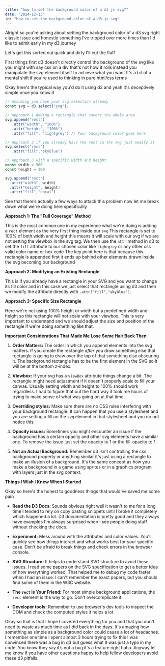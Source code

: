```yaml
---
title: "how to set the background color of a d3 js svg?"
date: "2024-12-13"
id: "how-to-set-the-background-color-of-a-d3-js-svg"
---
```


Alright so you're asking about setting the background color of a d3 svg right classic issue and honestly something I've tripped over more times than I'd like to admit early in my d3 journey

Let's get this sorted out quick and dirty I'll cut the fluff

First things first d3 doesn't directly control the background of the svg like you might with say css on a div that's not how it rolls instead you manipulate the svg element itself to achieve what you want It's a bit of a mental shift if you're used to thinking in pure html/css terms

Okay here's the typical way you'd do it using d3 and yeah it's deceptively simple once you know it

```javascript
// Assuming you have your svg selection already
const svg = d3.select("svg");

// Approach 1 Adding a rectangle that covers the whole area
svg.append("rect")
   .attr("width", "100%")
   .attr("height", "100%")
   .attr("fill", "lightgrey") // Your background color goes here

// Approach 2 if you already have the rect in the svg just modify it
svg.select("rect")
   .attr("fill","skyblue")

// Approach 3 with a specific width and height
const width = 500
const height = 300

svg.append("rect")
  .attr("width", width)
  .attr("height", height)
  .attr("fill","coral")

```

See that there’s actually a few ways to attack this problem now let me break down what we're doing here specifically

**Approach 1:  The "Full Coverage" Method**

This is the most common one in my experience what we're doing is adding a `rect` element as the very first thing inside our `svg` This rectangle is set to 100% of both width and height this means it will scale with our svg if we are not setting the viewbox in the svg tag. We then use the `attr` method in d3 to set the `fill` attribute to our chosen color like `lightgrey` or any other css valid color name or hex code The key point here is that because this rectangle is appended first it ends up behind other elements drawn inside the svg becoming our background

**Approach 2: Modifying an Existing Rectangle**

This is if you already have a rectangle in your SVG and you want to change its fill color and in this case we just select that rectangle using d3 and then we modify the attribute directly with `.attr("fill","skyblue")`.

**Approach 3: Specific Size Rectangle**

Here we're not using 100% height or width but a predefined width and height so this rectangle will not scale with your viewbox. This is very important to understand and we should adjust the size and position of the rectangle if we're doing something like that.

**Important Considerations That Made Me Lose Some Hair Back Then**

1.  **Order Matters:** The order in which you append elements into the svg matters.  If you create the rectangle *after* you draw something else that rectangle is going to draw over the top of that something else obscuring it. The background rectangle has to be the first element in the SVG so it will be at the bottom z-index.

2.  **Viewbox:**  If your svg has a `viewBox` attribute things change a bit. The rectangle might need adjustment if it doesn't properly scale to fill your canvas. Usually setting width and height to 100% should work regardless. I had to figure that out the hard way it took me hours of trying to make sense of what was going on at that time

3. **Overriding styles:** Make sure there are no CSS rules interfering with your background rectangle. It can happen that you use a stylesheet and you are setting a fill on the `svg` element in that stylesheet and you do not notice this.

4. **Opacity issues:** Sometimes you might encounter an issue if the background has a certain opacity and other svg elements have a similar one. To remove the issue just set the opacity to 1 or the fill-opacity to 1.

5.  **Not an Actual Background:** Remember d3 isn't controlling the css background property or anything similar it's just using a rectangle to make an illusion of a background. It's the same concept as how you make a background in a game using sprites or in a graphics program with layers just in the svg context.

**Things I Wish I Knew When I Started**

Okay so here's the honest to goodness things that would've saved me some pain

*   **Read the D3 Docs**: Sounds obvious right well it wasn't to me for a long time I tended to rely on copy pasting snippets until I broke it completely which happened a lot. D3 documentation is pretty good and they always have examples I'm always surprised when I see people doing stuff without checking the docs.

*   **Experiment:** Mess around with the attributes and color values. You'll quickly see how things interact and what works best for your specific case. Don't be afraid to break things and check errors in the browser console.

*   **SVG Structure:** It helps to understand SVG structure to avoid these issues. I read some papers on the SVG specification to get a better idea of how everything worked. That helped me to debug my code faster when I had an issue. I can't remember the exact papers, but you should find some of them in the W3C website.

*   **The `rect` is Your Friend:** For most simple background applications, the `rect` element is the way to go. Don't overcomplicate it.

*   **Developer tools:** Remember to use browser's dev tools to inspect the DOM and check the computed styles it helps a lot

Okay so that is that I hope I covered everything for you and that you don't need to waste as much time as I did back in the days. It's amazing how something as simple as a background color could cause a lot of headaches. I remember one time I spent almost 3 hours trying to fix this I was convinced there was a bug in d3 but guess what it was just a typo in my code. You know they say it’s not a bug it's a feature right haha. Anyway let me know if you have other questions happy to help fellow developers avoid these d3 pitfalls.
